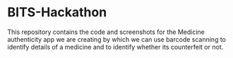 # BITS-Hackathon
This repository contains the code and screenshots for the Medicine authenticity app we are creating by which we can use barcode scanning to identify details of a medicine and to identify whether its counterfeit or not.
